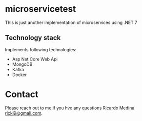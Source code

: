 # microservicetest
This is just another implementation of microservices using .NET 7

## Technology stack
Implements following technologies:

* Asp Net Core Web Api
* MongoDB
* Kafka
* Docker

# Contact
Please reach out to me if you hve any questions
Ricardo Medina <ricki9@gmail.com>.

